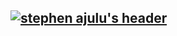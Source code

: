 ## [![stephen ajulu's header](https://github.com/stephenajulu/stephenajulu/blob/master/images/edited%20header.png)](https://stephenajulu.com)
